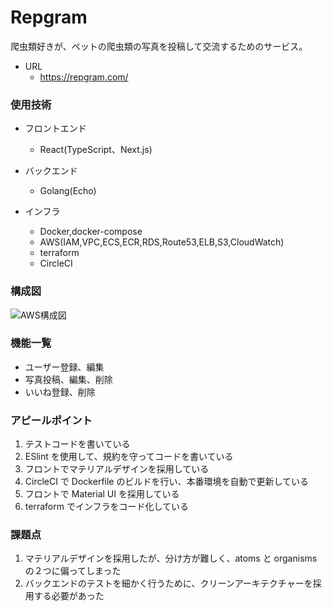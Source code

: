 # Repgram

爬虫類好きが、ペットの爬虫類の写真を投稿して交流するためのサービス。

- URL  
  - https://repgram.com/

### 使用技術

- フロントエンド

  - React(TypeScript、Next.js)

- バックエンド

  - Golang(Echo)

- インフラ
  - Docker,docker-compose
  - AWS(IAM,VPC,ECS,ECR,RDS,Route53,ELB,S3,CloudWatch)
  - terraform
  - CircleCI

### 構成図

![AWS構成図](https://user-images.githubusercontent.com/50498102/123069556-d9686580-d44d-11eb-86fe-c6f81bc118db.png)

### 機能一覧

- ユーザー登録、編集
- 写真投稿、編集、削除
- いいね登録、削除

### アピールポイント

1. テストコードを書いている
2. ESlint を使用して、規約を守ってコードを書いている
3. フロントでマテリアルデザインを採用している
4. CircleCI で Dockerfile のビルドを行い、本番環境を自動で更新している
5. フロントで Material UI を採用している
6. terraform でインフラをコード化している

### 課題点

1. マテリアルデザインを採用したが、分け方が難しく、atoms と organisms の２つに偏ってしまった
2. バックエンドのテストを細かく行うために、クリーンアーキテクチャーを採用する必要があった
